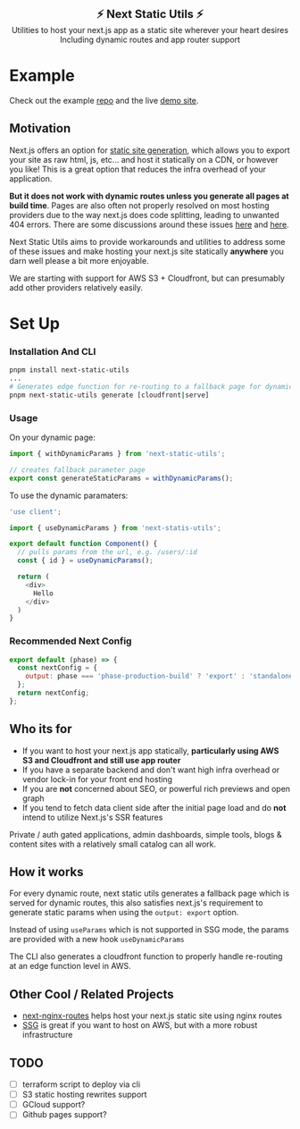 <p align="center">
  <b style="font-size: 20px">
    ⚡️ Next Static Utils ⚡️
  </b>
  <br/>
  Utilities to host your next.js app as a static site wherever your heart desires<br/>
  Including dynamic routes and app router support
</p>

# Example

Check out the example [repo](https://github.com/zdenham/next-static-aws-example) and the live [demo site](https://defn0rdp54dhd.cloudfront.net).

## Motivation

Next.js offers an option for [static site generation](https://nextjs.org/docs/pages/building-your-application/rendering/static-site-generation), which allows you to export your site as raw html, js, etc... and host it statically on a CDN, or however you like! This is a great option that reduces the infra overhead of your application.

**But it does not work with dynamic routes unless you generate all pages at build time**. Pages are also often not properly resolved on most hosting providers due to the way next.js does code splitting, leading to unwanted 404 errors. There are some discussions around these issues [here](https://github.com/vercel/next.js/discussions/55393#discussioncomment-9668219) and [here](https://github.com/vercel/next.js/discussions/64660#discussioncomment-9667981).

Next Static Utils aims to provide workarounds and utilities to address some of these issues and make hosting your next.js site statically **anywhere** you darn well please a bit more enjoyable. 

We are starting with support for AWS S3 + Cloudfront, but can presumably add other providers relatively easily.

# Set Up

### Installation And CLI

```bash
pnpm install next-static-utils
...
# Generates edge function for re-routing to a fallback page for dynamic params
pnpm next-static-utils generate [cloudfront|serve]
```

### Usage

On your dynamic page:

```javascript
import { withDynamicParams } from 'next-static-utils';

// creates fallback parameter page
export const generateStaticParams = withDynamicParams();
```

To use the dynamic paramaters:

```javascript
'use client';

import { useDynamicParams } from 'next-statis-utils';

export default function Component() {
  // pulls params from the url, e.g. /users/:id
  const { id } = useDynamicParams();

  return (
    <div>
      Hello
    </div>
  )
}
```

### Recommended Next Config

```javascript
export default (phase) => {
  const nextConfig = {
    output: phase === 'phase-production-build' ? 'export' : 'standalone',
  };
  return nextConfig;
};
```

## Who its for

- If you want to host your next.js app statically, **particularly using AWS S3 and Cloudfront and still use app router**
- If you have a separate backend and don't want high infra overhead or vendor lock-in for your front end hosting
- If you are **not** concerned about SEO, or powerful rich previews and open graph
- If you tend to fetch data client side after the initial page load and do **not** intend to utilize Next.js's SSR features

Private / auth gated applications, admin dashboards, simple tools, blogs & content sites with a relatively small catalog can all work.

## How it works

For every dynamic route, next static utils generates a fallback page which is served for dynamic routes, this also satisfies next.js's requirement to generate static params when using the `output: export` option.

Instead of using `useParams` which is not supported in SSG mode, the params are provided with a new hook `useDynamicParams`

The CLI also generates a cloudfront function to properly handle re-routing at an edge function level in AWS.

## Other Cool / Related Projects

- [next-nginx-routes](https://github.com/geops/next-nginx-routes) helps host your next.js static site using nginx routes
- [SSG](https://ssg.dev) is great if you want to host on AWS, but with a more robust infrastructure

## TODO

- [ ] terraform script to deploy via cli
- [ ] S3 static hosting rewrites support
- [ ] GCloud support?
- [ ] Github pages support?